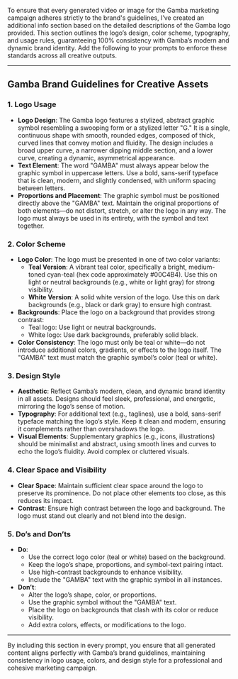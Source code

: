 To ensure that every generated video or image for the Gamba marketing campaign adheres strictly to the brand's guidelines, I’ve created an additional info section based on the detailed descriptions of the Gamba logo provided. This section outlines the logo’s design, color scheme, typography, and usage rules, guaranteeing 100% consistency with Gamba’s modern and dynamic brand identity. Add the following to your prompts to enforce these standards across all creative outputs.

---

## **Gamba Brand Guidelines for Creative Assets**

### **1. Logo Usage**
- **Logo Design**: The Gamba logo features a stylized, abstract graphic symbol resembling a swooping form or a stylized letter "G." It is a single, continuous shape with smooth, rounded edges, composed of thick, curved lines that convey motion and fluidity. The design includes a broad upper curve, a narrower dipping middle section, and a lower curve, creating a dynamic, asymmetrical appearance.
- **Text Element**: The word "GAMBA" must always appear below the graphic symbol in uppercase letters. Use a bold, sans-serif typeface that is clean, modern, and slightly condensed, with uniform spacing between letters.
- **Proportions and Placement**: The graphic symbol must be positioned directly above the "GAMBA" text. Maintain the original proportions of both elements—do not distort, stretch, or alter the logo in any way. The logo must always be used in its entirety, with the symbol and text together.

### **2. Color Scheme**
- **Logo Color**: The logo must be presented in one of two color variants:
  - **Teal Version**: A vibrant teal color, specifically a bright, medium-toned cyan-teal (hex code approximately #00C4B4). Use this on light or neutral backgrounds (e.g., white or light gray) for strong visibility.
  - **White Version**: A solid white version of the logo. Use this on dark backgrounds (e.g., black or dark gray) to ensure high contrast.
- **Backgrounds**: Place the logo on a background that provides strong contrast:
  - Teal logo: Use light or neutral backgrounds.
  - White logo: Use dark backgrounds, preferably solid black.
- **Color Consistency**: The logo must only be teal or white—do not introduce additional colors, gradients, or effects to the logo itself. The "GAMBA" text must match the graphic symbol’s color (teal or white).

### **3. Design Style**
- **Aesthetic**: Reflect Gamba’s modern, clean, and dynamic brand identity in all assets. Designs should feel sleek, professional, and energetic, mirroring the logo’s sense of motion.
- **Typography**: For additional text (e.g., taglines), use a bold, sans-serif typeface matching the logo’s style. Keep it clean and modern, ensuring it complements rather than overshadows the logo.
- **Visual Elements**: Supplementary graphics (e.g., icons, illustrations) should be minimalist and abstract, using smooth lines and curves to echo the logo’s fluidity. Avoid complex or cluttered visuals.

### **4. Clear Space and Visibility**
- **Clear Space**: Maintain sufficient clear space around the logo to preserve its prominence. Do not place other elements too close, as this reduces its impact.
- **Contrast**: Ensure high contrast between the logo and background. The logo must stand out clearly and not blend into the design.

### **5. Do’s and Don’ts**
- **Do**:
  - Use the correct logo color (teal or white) based on the background.
  - Keep the logo’s shape, proportions, and symbol-text pairing intact.
  - Use high-contrast backgrounds to enhance visibility.
  - Include the "GAMBA" text with the graphic symbol in all instances.
- **Don’t**:
  - Alter the logo’s shape, color, or proportions.
  - Use the graphic symbol without the "GAMBA" text.
  - Place the logo on backgrounds that clash with its color or reduce visibility.
  - Add extra colors, effects, or modifications to the logo.

---

By including this section in every prompt, you ensure that all generated content aligns perfectly with Gamba’s brand guidelines, maintaining consistency in logo usage, colors, and design style for a professional and cohesive marketing campaign.
